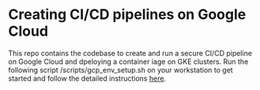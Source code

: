 
# Creating CI/CD pipelines on Google Cloud

This repo contains the codebase to create and run a secure CI/CD pipeline on Google Cloud and dpeloying a container iage on GKE clusters.
Run the following script /scripts/gcp_env_setup.sh on your workstation to get started and follow the detailed instructions [here](https://blogpost).